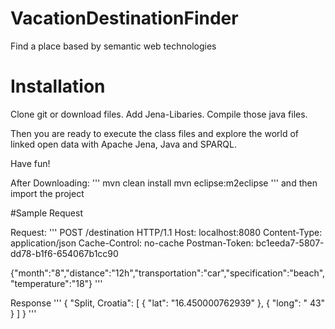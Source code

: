 # VacationDestinationFinder
Find a place based by semantic web technologies

# Installation

Clone git or download files. Add Jena-Libaries. Compile those java files.

Then you are ready to execute the class files and explore the world of linked open data with Apache Jena, Java and SPARQL.

Have fun!

After Downloading:
'''
mvn clean install
mvn eclipse:m2eclipse
'''
and then import the project


#Sample Request

Request:
'''
POST /destination HTTP/1.1
Host: localhost:8080
Content-Type: application/json
Cache-Control: no-cache
Postman-Token: bc1eeda7-5807-dd78-b1f6-654067b1cc90

{"month":"8","distance":"12h","transportation":"car","specification":"beach","temperature":"18"}
'''

Response
'''
{
  "Split, Croatia": [
    {
      "lat": "16.450000762939"
    },
    {
      "long": " 43"
    }
  ]
}
'''